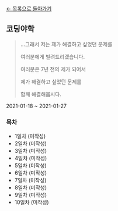 [← 목록으로 돌아가기](./README.md)

## 코딩야학
> ...그래서 저는 제가 해결하고 싶었던 문제를
> 
> 여러분에게 빌려드리겠습니다.
> 
> 여러분은 7년 전의 제가 되어서
> 
> 제가 해결하고 싶었던 문제를
> 
> 함께 해결해봅시다.

2021-01-18 ~ 2021-01-27

### 목차
- 1일차 (미작성)
- 2일차 (미작성)
- 3일차 (미작성)
- 4일차 (미작성)
- 5일차 (미작성)
- 6일차 (미작성)
- 7일차 (미작성)
- 8일차 (미작성)
- 9일차 (미작성)
- 10일차 (미작성)